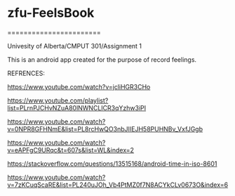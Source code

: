# zfu-FeelsBook
=======================

Univesity of Alberta/CMPUT 301/Assignment 1

This is an android app created for the purpose of record feelings.

REFRENCES:

https://www.youtube.com/watch?v=jcliHGR3CHo

https://www.youtube.com/playlist?list=PLrnPJCHvNZuA80lNWNCLICR3qYzhw3iPI

https://www.youtube.com/watch?v=0NPR8GFHNmE&list=PL8rcHwQO3nbJIIEJH58PUHNBv_VxfJGgb

https://www.youtube.com/watch?v=eAPFgC9URqc&t=607s&list=WL&index=2

https://stackoverflow.com/questions/13515168/android-time-in-iso-8601

https://www.youtube.com/watch?v=7zKCuqScaRE&list=PL240uJOh_Vb4PtMZ0f7N8ACYkCLv0673O&index=6